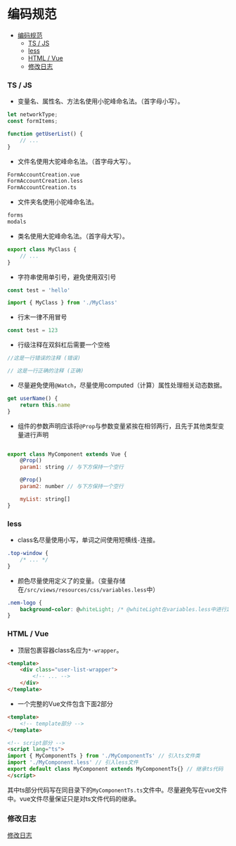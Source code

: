 # 编码规范

- [编码规范](#%e7%bc%96%e7%a0%81%e8%a7%84%e8%8c%83)
    - [TS / JS](#ts--js)
    - [less](#less)
    - [HTML / Vue](#html--vue)
    - [修改日志](#%e4%bf%ae%e6%94%b9%e6%97%a5%e5%bf%97)

### TS / JS

- 变量名、属性名、方法名使用小驼峰命名法。（首字母小写）。

```js
let networkType;
const formItems;

function getUserList() {
    // ...
}
```
- 文件名使用大驼峰命名法。（首字母大写）。

```bash
FormAccountCreation.vue
FormAccountCreation.less
FormAccountCreation.ts
```

- 文件夹名使用小驼峰命名法。

```bash
forms
modals
```

- 类名使用大驼峰命名法。（首字母大写）。

```js
export class MyClass {
    // ...
}
```

- 字符串使用单引号，避免使用双引号

```js
const test = 'hello'

import { MyClass } from './MyClass'
```

- 行末一律不用冒号

```js
const test = 123
```

- 行级注释在双斜杠后需要一个空格

```js
//这是一行错误的注释 (错误)

// 这是一行正确的注释 (正确)
```

- 尽量避免使用`@Watch`，尽量使用computed（计算）属性处理相关动态数据。

```js
get userName() {
    return this.name
}
```

- 组件的参数声明应该将`@Prop`与参数变量紧挨在相邻两行，且先于其他类型变量进行声明

```js

export class MyComponent extends Vue {
    @Prop()
    param1: string // 与下方保持一个空行

    @Prop()
    param2: number // 与下方保持一个空行

    myList: string[]
}
```

### less

- class名尽量使用小写，单词之间使用短横线`-`连接。

```css
.top-window {
    /* ... */
}
```

- 颜色尽量使用定义了的变量。（变量存储在`/src/views/resources/css/variables.less`中）

```css
.nem-logo {
    background-color: @whiteLight; /* @whiteLight在variables.less中进行定义 */
}
```

### HTML / Vue

- 顶层包裹容器class名应为`*-wrapper`。

```html
<template>
    <div class="user-list-wrapper">
        <!-- ... -->
    </div>
</template>
```

- 一个完整的Vue文件包含下面2部分

```html
<template>
    <!-- template部分 -->
</template>

<!-- script部分 -->
<script lang="ts">
import { MyComponentTs } from './MyComponentTs' // 引入ts文件类
import './MyComponent.less' // 引入less文件
export default class MyComponent extends MyComponentTs{} // 继承ts代码
</script>
```

其中ts部分代码写在同目录下的`MyComponentTs.ts`文件中。尽量避免写在vue文件中。vue文件尽量保证只是对ts文件代码的继承。

### 修改日志

[修改日志](./CHANGELOG.md)

